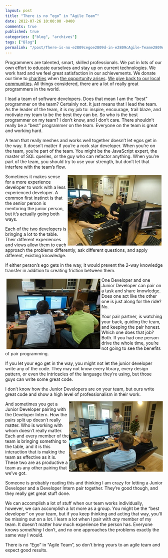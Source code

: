 ```yaml
---
layout: post
title: "There is no “ego” in “Agile Team”"
date: 2012-07-26 10:00:00 -0400
comments: true
published: true
categories: ["blog", "archives"]
tags: ["Blog"]
permalink: "/post/There-is-no-e2809cegoe2809d-in-e2809cAgile-Teame2809d"
---
```

<!-- more -->



<p>Programmers are talented, smart, skilled professionals. We put in lots of our own effort to educate ourselves and stay up on current technologies. We work hard and we feel great satisfaction in our achievements. We donate our time to <a href="http://www.euclidbeach.org/">charities</a> when <a href="http://www.clevelandgivecamp.org/">the opportunity arises</a>. <a href="http://brendan.enrick.com/post/Developers-Give-Back.aspx">We give back to our local communities</a>. All things considered, there are a lot of really great programmers in the world.</p>  <p>I lead a team of software developers. Does that mean I am the “best” programmer on the team? Certainly not. It just means that I lead the team. As the leader of the team, it is my job to: inspire, encourage, trail blaze, and motivate my team to be the best they can be. So who is the best programmer on my team? I don’t know, and I don’t care. There shouldn’t really be a “best” programmer on the team. Everyone on the team is great and working hard. </p>  <p>A team that really meshes and works well together doesn’t let egos get in the way. It doesn’t matter if you’re a rock star developer. When you’re on the team, you’re part of the team. You might be the JavaScript expert, the master of SQL queries, or the guy who can refactor anything. When you’re part of the team, you should try to use your strength, but don’t let that interfere with the team’s flow.</p>  <p><a href="/images/files/WP_000518%5B5%5D.jpg"><img style="background-image: none; border-bottom: 0px; border-left: 0px; margin: 4px; padding-left: 0px; padding-right: 0px; display: inline; float: right; border-top: 0px; border-right: 0px; padding-top: 0px" title="WP_000518" border="0" alt="WP_000518" align="right" src="/images/files/WP_000518%5B5%5D_thumb.jpg" width="300" height="225" /></a>Sometimes it makes sense for a more experience developer to work with a less experienced developer. A common first instinct is that the senior person is mentoring the junior person, but it’s actually going both ways. </p>  <p>Each of the two developers is bringing a lot to the table. Their different experiences and views allow them to each approach the problems differently, ask different questions, and apply different, existing knowledge. </p>  <p>If either person’s ego gets in the way, it would prevent the 2-way knowledge transfer in addition to creating friction between them. </p>    <p><a href="/images/files/WP_000541%5B5%5D.jpg"><img style="background-image: none; border-bottom: 0px; border-left: 0px; margin: 4px; padding-left: 0px; padding-right: 0px; display: inline; float: left; border-top: 0px; border-right: 0px; padding-top: 0px" title="WP_000541" border="0" alt="WP_000541" align="left" src="/images/files/WP_000541%5B5%5D_thumb.jpg" width="300" height="225" /></a>One Developer and one Junior Developer can pair on a task and share knowledge. Does one act like the other one is just along for the ride? No. </p>  <p>Your pair partner, is watching your back, guiding the team, and keeping the pair honest. Which one does that job? Both. If you had one person drive the whole time, you’re not going to see the benefits of pair programming. </p>  <p>If you let your ego get in the way, you might not let the junior developer write any of the code. They may not know every library, every design pattern, or even the intricacies of the language they’re using, but those guys can write some great code.</p>  <p>I don’t know how the Junior Developers are on your team, but ours write great code and show a high level of professionalism in their work. </p>  <p><a href="/images/files/RichAndEric.jpg"><img style="background-image: none; border-bottom: 0px; border-left: 0px; padding-left: 0px; padding-right: 0px; display: inline; float: right; border-top: 0px; border-right: 0px; padding-top: 0px" title="RichAndEric" border="0" alt="RichAndEric" align="right" src="/images/files/RichAndEric_thumb.jpg" width="300" height="225" /></a>And sometimes you get a Junior Developer pairing with the Developer Intern. How the pairs split up doesn’t really matter. Who is working with whom doesn’t really matter. Each and every member of the team is bringing something to the table, and it is this interaction that is making the team as effective as it is. These two are as productive a team as any other pairing that we’ve got. </p>  <p>Someone is probably reading this and thinking I am crazy for letting a Junior Developer and a Developer Intern pair together. They’re good though, and they really get great stuff done.</p>  <p>We can accomplish a lot of stuff when our team works individually, however, we can accomplish a lot more as a group. You might be the “best developer” on your team, but if you keep thinking and acting that way, you’ll be missing out on a lot. I learn a lot when I pair with <em>any</em> member of my team. It doesn’t matter how much experience the person has. Everyone knows <em>something</em> I don’t, and no one approaches the problems exactly the same way I would.</p>          <p>There is no “Ego” in “Agile Team”, so don’t bring yours to an agile team and expect good results.</p>
